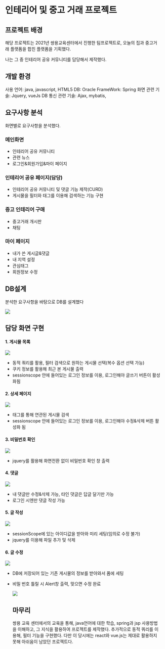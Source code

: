 # 인테리어 및 중고 거래 프로젝트

## 프로젝트 배경

 해당 프로젝트는 2021년 쌍용교육센터에서 진행한 팀프로젝트로, 오늘의 집과 중고거래 플랫폼을 합친 플랫폼을 기획했다.

나는 그 중 인테리어 공유 커뮤니티를 담당해서 제작했다.

## 개발 환경
사용 언어: java, javascript, HTML5
DB: Oracle
FrameWork: Spring
화면 관련 기술: Jquery, vueJs
DB 통신 관련 기술: Ajax, mybatis,


## 요구사항 분석

화면별로 요구사항을 분석했다.

### **메인화면**

- 인테리어 공유 커뮤니티
- 관련 뉴스
- 로그인&회원가입&마이 페이지

### 인테리어 공유 페이지(담당)

- 인테리어 공유 커뮤니티 및  댓글 기능 제작(CURD)
- 게시물을 필터와 태그를 이용해 검색하는 기능 구현

### 중고 인테리어 구매

- 중고거래 개시판
- 채팅

### 마이 페이지

- 내가 쓴 게시글&댓글
- 내 지역 설정
- 관심태그
- 회원정보 수정

## DB설계

분석한 요구사항을 바탕으로 DB를 설계했다

<img src="https://github.com/red2132/interior_project/assets/86100654/d2e584aa-fc94-4709-ad0f-4d88c0e8bd05">

## 담당 화면 구현

#### 1. 게시물 목록

<img src="https://github.com/red2132/interior_project/assets/86100654/0567db83-1b92-40e6-926b-3973dab6ef92">

- 동적 쿼리를 활용, 필터 검색으로 원하는 게시물 선택(복수 옵션 선택 가능)
- 쿠키 정보를 활용해 최근 본 게시물 출력
- sessionscope 안에 들어있는 로그인 정보를 이용, 로그인해야 글쓰기 버튼이 활성화됨

#### 2. 상세 페이지

<img src="https://github.com/red2132/interior_project/assets/86100654/9a02a241-4318-4ebc-b2d5-154e662ef4ed">

- 태그를 통해 연관된 게시물 검색
- sessionscope 안에 들어있는 로그인 정보를 이용, 로그인해야 수정&삭제 버튼 활성화 됨

#### 3. 비밀번호 확인

<img src="https://github.com/red2132/interior_project/assets/86100654/15d3758c-1168-446e-95e9-77f2ee390e67">

- jquery를 활용해 화면전환 없이 비밀번호 확인 창 출력

#### 4. 댓글

<img src="https://github.com/red2132/interior_project/assets/86100654/dfa3bfb2-fc53-4301-97d5-5027acf6e11e">

- 내 댓글만 수정&삭제 가능, 타인 댓글은 답글 달기만 가능
- 로그인 시엔만 댓글 작성 가능

#### 5. 글 작성

<img src="https://github.com/red2132/interior_project/assets/86100654/72605002-0e1e-4b22-b3c6-e6f7494cbc7e">

- sessionScope에 있는 아이디값을 받아와 미리 세팅(임의로 수정 불가)
- jquery를 이용해  파일 추가 및 삭제

#### 6. 글 수정

<img src="https://github.com/red2132/interior_project/assets/86100654/48296363-e812-4bc2-9a6c-ac031e705782">

- DB에 저장되어 있는 기존 게시물의 정보를 받아와서 폼에 세팅
- 비밀 번호 틀릴 시 Alert창 출력, 맞으면 수정 완료

  <img src="https://github.com/red2132/interior_project/assets/86100654/13708c04-dcf3-473e-bf96-78f6e2f444eb">

  ## 마무리
  쌍용 교육 센터에서의 교육을 통해, java언어에 대한 학습, spring과 jsp 사용방법을 이해하고, 그 지식을 활용하여 프로젝트를 제작했다. 추가적으로 동적 쿼리를 이용해, 필터 기능을 구현했다.
  다만 이 당시에는 react와 vue.js는 제대로 활용하지 못해 아쉬움이 남았던 프로젝트다.
